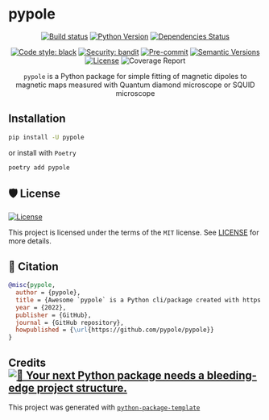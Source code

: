 # pypole

<div align="center">

[![Build status](https://github.com/pypole/pypole/workflows/build/badge.svg?branch=master&event=push)](https://github.com/pypole/pypole/actions?query=workflow%3Abuild)
[![Python Version](https://img.shields.io/pypi/pyversions/pypole.svg)](https://pypi.org/project/pypole/)
[![Dependencies Status](https://img.shields.io/badge/dependencies-up%20to%20date-brightgreen.svg)](https://github.com/pypole/pypole/pulls?utf8=%E2%9C%93&q=is%3Apr%20author%3Aapp%2Fdependabot)

[![Code style: black](https://img.shields.io/badge/code%20style-black-000000.svg)](https://github.com/psf/black)
[![Security: bandit](https://img.shields.io/badge/security-bandit-green.svg)](https://github.com/PyCQA/bandit)
[![Pre-commit](https://img.shields.io/badge/pre--commit-enabled-brightgreen?logo=pre-commit&logoColor=white)](https://github.com/pypole/pypole/blob/master/.pre-commit-config.yaml)
[![Semantic Versions](https://img.shields.io/badge/%20%20%F0%9F%93%A6%F0%9F%9A%80-semantic--versions-e10079.svg)](https://github.com/pypole/pypole/releases)
[![License](https://img.shields.io/github/license/pypole/pypole)](https://github.com/pypole/pypole/blob/master/LICENSE)
![Coverage Report](assets/images/coverage.svg)

`pypole` is a Python package for simple fitting of magnetic dipoles to magnetic maps measured with Quantum diamond microscope or SQUID microscope

</div>

## Installation

```bash
pip install -U pypole
```

or install with `Poetry`

```bash
poetry add pypole
```

## 🛡 License

[![License](https://img.shields.io/github/license/pypole/pypole)](https://github.com/pypole/pypole/blob/master/LICENSE)

This project is licensed under the terms of the `MIT` license. See [LICENSE](https://github.com/pypole/pypole/blob/master/LICENSE) for more details.

## 📃 Citation

```bibtex
@misc{pypole,
  author = {pypole},
  title = {Awesome `pypole` is a Python cli/package created with https://github.com/TezRomacH/python-package-template},
  year = {2022},
  publisher = {GitHub},
  journal = {GitHub repository},
  howpublished = {\url{https://github.com/pypole/pypole}}
}
```

## Credits [![🚀 Your next Python package needs a bleeding-edge project structure.](https://img.shields.io/badge/python--package--template-%F0%9F%9A%80-brightgreen)](https://github.com/TezRomacH/python-package-template)

This project was generated with [`python-package-template`](https://github.com/TezRomacH/python-package-template)
